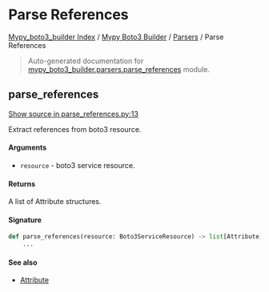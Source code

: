# Parse References

[Mypy_boto3_builder Index](../../README.md#mypy_boto3_builder-index) /
[Mypy Boto3 Builder](../index.md#mypy-boto3-builder) /
[Parsers](./index.md#parsers) /
Parse References

> Auto-generated documentation for [mypy_boto3_builder.parsers.parse_references](https://github.com/youtype/mypy_boto3_builder/blob/main/mypy_boto3_builder/parsers/parse_references.py) module.

## parse_references

[Show source in parse_references.py:13](https://github.com/youtype/mypy_boto3_builder/blob/main/mypy_boto3_builder/parsers/parse_references.py#L13)

Extract references from boto3 resource.

#### Arguments

- `resource` - boto3 service resource.

#### Returns

A list of Attribute structures.

#### Signature

```python
def parse_references(resource: Boto3ServiceResource) -> list[Attribute]:
    ...
```

#### See also

- [Attribute](../structures/attribute.md#attribute)



